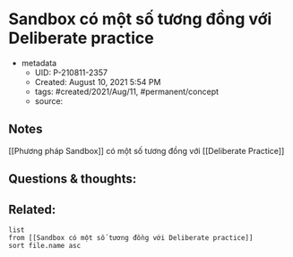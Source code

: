 ---
---

# Sandbox có một số tương đồng với Deliberate practice

- metadata
	- UID: P-210811-2357
	- Created: August 10, 2021 5:54 PM
	- tags: #created/2021/Aug/11, #permanent/concept 
	- source: 

## Notes
[[Phương pháp Sandbox]] có một số tương đồng với [[Deliberate Practice]]

## Questions & thoughts:


## Related:
```dataview
list
from [[Sandbox có một số tương đồng với Deliberate practice]]
sort file.name asc
```